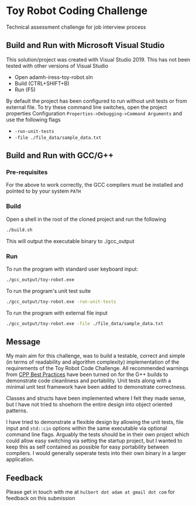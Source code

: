# Toy Robot Coding Challenge

Technical assessment challenge for job interview process

## Build and Run with Microsoft Visual Studio

This solution/project was created with Visual Studio 2019. This has not been tested with other versions of Visual Studio

-  Open adamh-iress-toy-robot.sln
- Build (CTRL+SHIFT+B)
- Run (F5)

By default the project has been configured to run without unit tests or from external file. To try these command line switches, open the project properties Configuration `Properties->Debugging->Command Arguments` and use the following flags
- `-run-unit-tests`
- `-file ./file_data/sample_data.txt`

## Build and Run with GCC/G++

### Pre-requisites
For the above to work correctly, the GCC compilers must be installed and pointed to by your system `PATH`

### Build
Open a shell in the root of the cloned project and run the following

```bash
./build.sh
```

This will output the executable binary to ./gcc_output

### Run 
To run the program with standard user keyboard input:
```bash
./gcc_output/toy-robot.exe
```

To run the program's unit test suite
```bash
./gcc_output/toy-robot.exe -run-unit-tests
```

To run the program with external file input
```bash
./gcc_output/toy-robot.exe -file ./file_data/sample_data.txt
```

## Message
My main aim for this challenge, was to build a testable, correct and simple (in terms of readability and algorithm complexity) implementation of the requirements of the Toy Robot Code Challenge. All recommended warnings from [CPP Best Practices](https://github.com/cpp-best-practices/cppbestpractices/blob/master/02-Use_the_Tools_Available.md#compilers) have been turned on for the G++ builds to demonstrate code cleanliness and portability. Unit tests along with a minimal unit test framework have been added to demonstrate correctness. 

Classes and structs have been implemented where I felt they made sense, but I have not tried to shoehorn the entire design into object oriented patterns. 

I have tried to demonstrate a flexible design by allowing the unit tests, file input and `std::cin` options within the same executable via optional command line flags. Arguably the tests should be in their own project which could allow easy switching via setting the startup project, but I wanted to keep this as self contained as possible for easy portability between compilers. I would generally seperate tests into their own binary in a larger application.

## Feedback
Please get in touch with me at `hulbert dot adam at gmail dot com` for feedback on this submission
